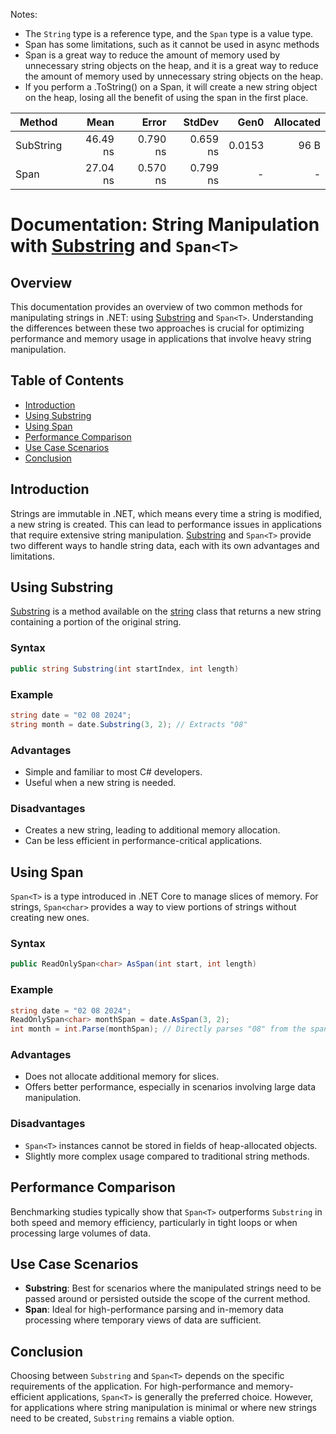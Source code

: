 ﻿Notes:

- The `String` type is a reference type, and the `Span` type is a value type.
- Span has some limitations, such as it cannot be used in async methods
- Span is a great way to reduce the amount of memory used by unnecessary string objects on the heap, and it is a great
  way to reduce the amount of memory used by unnecessary string objects on the heap.
- If you perform a .ToString() on a Span, it will create a new string object on the heap, losing all the benefit of
  using the span in the first place.

| Method    |     Mean |    Error |   StdDev |   Gen0 | Allocated |
|-----------|---------:|---------:|---------:|-------:|----------:|
| SubString | 46.49 ns | 0.790 ns | 0.659 ns | 0.0153 |      96 B |
| Span      | 27.04 ns | 0.570 ns | 0.799 ns |      - |         - |

# Documentation: String Manipulation with [Substring](file:///c%3A/Users/Lenovo/RiderProjects/benchmarking-playground/StringVsSpan/ForEachVsTaskWhenAll.cs#14%2C36-14%2C36) and `Span<T>`

## Overview
This documentation provides an overview of two common methods for manipulating strings in .NET: using [Substring](file:///c%3A/Users/Lenovo/RiderProjects/benchmarking-playground/StringVsSpan/ForEachVsTaskWhenAll.cs#14%2C36-14%2C36) and `Span<T>`. Understanding the differences between these two approaches is crucial for optimizing performance and memory usage in applications that involve heavy string manipulation.

## Table of Contents
- [Introduction](#introduction)
- [Using Substring](#using-substring)
- [Using Span<T>](#using-span<t>)
- [Performance Comparison](#performance-comparison)
- [Use Case Scenarios](#use-case-scenarios)
- [Conclusion](#conclusion)

## Introduction
Strings are immutable in .NET, which means every time a string is modified, a new string is created. This can lead to performance issues in applications that require extensive string manipulation. [Substring](file:///c%3A/Users/Lenovo/RiderProjects/benchmarking-playground/StringVsSpan/ForEachVsTaskWhenAll.cs#14%2C36-14%2C36) and `Span<T>` provide two different ways to handle string data, each with its own advantages and limitations.

## Using Substring
[Substring](file:///c%3A/Users/Lenovo/RiderProjects/benchmarking-playground/StringVsSpan/ForEachVsTaskWhenAll.cs#14%2C36-14%2C36) is a method available on the [string](file:///c%3A/Users/Lenovo/RiderProjects/benchmarking-playground/StringVsSpan/ForEachVsTaskWhenAll.cs#8%2C19-8%2C19) class that returns a new string containing a portion of the original string.

### Syntax
```csharp
public string Substring(int startIndex, int length)
```

### Example
```csharp
string date = "02 08 2024";
string month = date.Substring(3, 2); // Extracts "08"
```

### Advantages
- Simple and familiar to most C# developers.
- Useful when a new string is needed.

### Disadvantages
- Creates a new string, leading to additional memory allocation.
- Can be less efficient in performance-critical applications.

## Using Span<T>
`Span<T>` is a type introduced in .NET Core to manage slices of memory. For strings, `Span<char>` provides a way to view portions of strings without creating new ones.

### Syntax
```csharp
public ReadOnlySpan<char> AsSpan(int start, int length)
```

### Example
```csharp
string date = "02 08 2024";
ReadOnlySpan<char> monthSpan = date.AsSpan(3, 2);
int month = int.Parse(monthSpan); // Directly parses "08" from the span
```

### Advantages
- Does not allocate additional memory for slices.
- Offers better performance, especially in scenarios involving large data manipulation.

### Disadvantages
- `Span<T>` instances cannot be stored in fields of heap-allocated objects.
- Slightly more complex usage compared to traditional string methods.

## Performance Comparison
Benchmarking studies typically show that `Span<T>` outperforms `Substring` in both speed and memory efficiency, particularly in tight loops or when processing large volumes of data.

## Use Case Scenarios
- **Substring**: Best for scenarios where the manipulated strings need to be passed around or persisted outside the scope of the current method.
- **Span<T>**: Ideal for high-performance parsing and in-memory data processing where temporary views of data are sufficient.

## Conclusion
Choosing between `Substring` and `Span<T>` depends on the specific requirements of the application. For high-performance and memory-efficient applications, `Span<T>` is generally the preferred choice. However, for applications where string manipulation is minimal or where new strings need to be created, `Substring` remains a viable option.